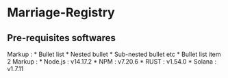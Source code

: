 # Marriage-Registry

## Pre-requisites softwares
Markup : * Bullet list
              * Nested bullet
                  * Sub-nested bullet etc
          * Bullet list item 2
Markup : * Node.js : v14.17.2
         * NPM     : v7.20.6
         * RUST    : v1.54.0
         * Solana  : v1.7.11
